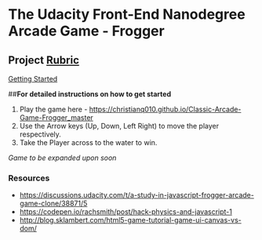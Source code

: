 The Udacity Front-End Nanodegree Arcade Game - Frogger
======================================================

Project [Rubric](https://review.udacity.com/#!/projects/2696458597/rubric)
---
[Getting Started](https://docs.google.com/document/d/1v01aScPjSWCCWQLIpFqvg3-vXLH2e8_SZQKC8jNO0Dc/pub)

##**For detailed instructions on how to get started**
1. Play the game here - https://christianq010.github.io/Classic-Arcade-Game-Frogger_master 
2. Use the Arrow keys (Up, Down, Left Right) to move the player respectively.
3. Take the Player across to the water to win.

*Game to be expanded upon soon*

### Resources 
* https://discussions.udacity.com/t/a-study-in-javascript-frogger-arcade-game-clone/38871/5
* https://codepen.io/rachsmith/post/hack-physics-and-javascript-1
* http://blog.sklambert.com/html5-game-tutorial-game-ui-canvas-vs-dom/


